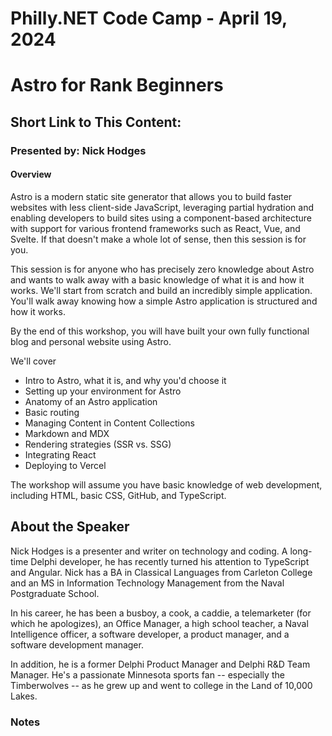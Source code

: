 # Philly.NET Code Camp - April 19, 2024

# Astro for Rank Beginners

## Short Link to This Content: 

### Presented by: Nick Hodges

#### Overview
Astro is a modern static site generator that allows you to build faster websites with less client-side JavaScript, leveraging partial hydration and enabling developers to build sites using a component-based architecture with support for various frontend frameworks such as React, Vue, and Svelte. If that doesn't make a whole lot of sense, then this session is for you.  

This session is for anyone who has precisely zero knowledge about Astro and wants to walk away with a basic knowledge of what it is and how it works.  We'll start from scratch and build an incredibly simple application.  You'll walk away knowing how a simple Astro application is structured and how it works.

By the end of this workshop, you will have built your own fully functional blog and personal website using Astro.

We'll cover

* Intro to Astro, what it is, and why you'd choose it
* Setting up your environment for Astro
* Anatomy of an Astro application
* Basic routing
* Managing Content in Content Collections
* Markdown and MDX
* Rendering strategies (SSR vs. SSG)
* Integrating React
* Deploying to Vercel

The workshop will assume you have basic knowledge of web development, including HTML, basic CSS, GitHub, and TypeScript.

## About the Speaker

Nick Hodges is a presenter and writer on technology and coding. A long-time Delphi developer, he has recently turned his attention to TypeScript and Angular. Nick has a BA in Classical Languages from Carleton College and an MS in Information Technology Management from the Naval Postgraduate School. 

In his career, he has been a busboy, a cook, a caddie, a telemarketer (for which he apologizes), an Office Manager, a high school teacher, a Naval Intelligence officer, a software developer, a product manager, and a software development manager.

In addition, he is a former Delphi Product Manager and Delphi R&D Team Manager. He's a passionate Minnesota sports fan -- especially the Timberwolves -- as he grew up and went to college in the Land of 10,000 Lakes.

### Notes

